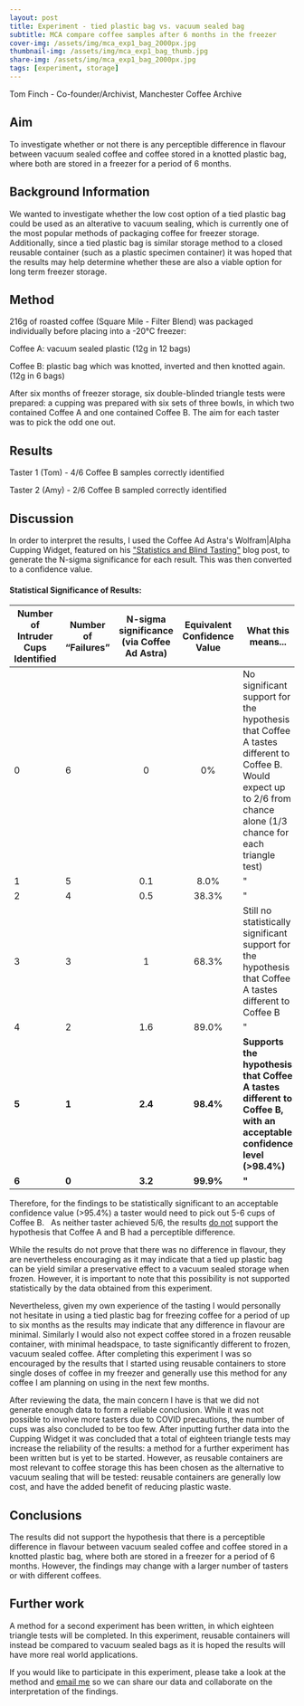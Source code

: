 ```yaml
---
layout: post
title: Experiment - tied plastic bag vs. vacuum sealed bag
subtitle: MCA compare coffee samples after 6 months in the freezer
cover-img: /assets/img/mca_exp1_bag_2000px.jpg
thumbnail-img: /assets/img/mca_exp1_bag_thumb.jpg
share-img: /assets/img/mca_exp1_bag_2000px.jpg
tags: [experiment, storage]
---
```


 Tom Finch - Co-founder/Archivist, Manchester Coffee Archive


## Aim

To investigate whether or not there is any perceptible difference in flavour between vacuum sealed coffee and coffee stored in a knotted plastic bag, where both are stored in a freezer for a period of 6 months. 



## Background Information

We wanted to investigate whether the low cost option of a tied plastic bag could be used as an alterative to vacuum sealing, which is currently one of the most popular methods of packaging coffee for freezer storage. Additionally, since a tied plastic bag is similar storage method to a closed reusable container (such as a plastic specimen container) it was hoped that the results may help determine whether these are also a viable option for long term freezer storage.



## Method

216g of roasted coffee (Square Mile - Filter Blend) was packaged individually before placing into a -20°C freezer:

Coffee A: vacuum sealed plastic (12g in 12 bags)

Coffee B: plastic bag which was knotted, inverted and then knotted again. (12g in 6 bags)

After six months of freezer storage, six double-blinded triangle tests were prepared: a cupping was prepared with six sets of three bowls, in which two contained Coffee A and one contained Coffee B. The aim for each taster was to pick the odd one out.



## Results

Taster 1 (Tom) - 4/6 Coffee B samples correctly identified

Taster 2 (Amy) - 2/6 Coffee B sampled correctly identified



## Discussion

In order to interpret the results, I used the Coffee Ad Astra's Wolfram|Alpha Cupping Widget, featured on his ["Statistics and Blind Tasting"](https://coffeeadastra.com/2019/01/17/statistics-and-blind-tasting/) blog post, to generate the N-sigma significance for each result. This was then converted to a confidence value.  


#### Statistical Significance of Results:

| **Number of  Intruder Cups Identified** | **Number of  “Failures”** | **N-sigma  significance (via Coffee Ad Astra)** | **Equivalent  Confidence Value** | **What this  means...**                                      |
| --------------------------------------- | ------------------------- | :---------------------------------------------: | :------------------------------: | ------------------------------------------------------------ |
| 0                                       | 6                         |                        0                        |                0%                | No significant support for  the hypothesis that Coffee A tastes different to Coffee B. Would expect up to  2/6 from chance alone (1/3 chance for each triangle test) |
| 1                                       | 5                         |                       0.1                       |               8.0%               | "                                                            |
| 2                                       | 4                         |                       0.5                       |              38.3%               | "                                                            |
| 3                                       | 3                         |                        1                        |              68.3%               | Still no statistically significant support for the hypothesis that Coffee A tastes different to  Coffee B |
| 4                                       | 2                         |                       1.6                       |              89.0%               | "                                                            |
| **5**                                   | **1**                     |                     **2.4**                     |            **98.4%**             | **Supports  the hypothesis that Coffee A tastes different to Coffee B, with an acceptable  confidence level (>98.4%)** |
| **6**                                   | **0**                     |                     **3.2**                     |            **99.9%**             | **"**                                                        |

Therefore, for the findings to be statistically significant to an acceptable confidence value (>95.4%) a taster would need to pick out 5-6 cups of Coffee B. ⁠
⁠
As neither taster achieved 5/6, the results <u>do not</u> support the hypothesis that Coffee A and B had a perceptible difference.

While the results do not prove that there was no difference in flavour, they are nevertheless encouraging as it may indicate that a tied up plastic bag can be yield similar a preservative effect to a vacuum sealed storage when frozen. However, it is important to note that this possibility is not supported statistically by the data obtained from this experiment. 

Nevertheless, given my own experience of the tasting I would personally not hesitate in using a tied plastic bag for freezing coffee for a period of up to six months as the results may indicate that any difference in flavour are minimal. Similarly I would also not expect coffee stored in a frozen reusable container, with minimal headspace, to taste significantly different to frozen, vacuum sealed coffee. After completing this experiment I was so encouraged by the results that I started using reusable containers to store single doses of coffee in my freezer and generally use this method for any coffee I am planning on using in the next few months.

After reviewing the data, the main concern I have is that we did not generate enough data to form a reliable conclusion. While it was not possible to involve more tasters due to COVID precautions, the number of cups was also concluded to be too few. After inputting further data into the Cupping Widget it was concluded that a total of eighteen triangle tests may increase the reliability of the results: a method for a further experiment has been written but is yet to be started. However, as reusable containers are most relevant to coffee storage this has been chosen as the alternative to vacuum sealing that will be tested: reusable containers are generally low cost, and have the added benefit of reducing plastic waste.



## Conclusions

The results did not support the hypothesis that there is a perceptible difference in flavour between vacuum sealed coffee and coffee stored in a knotted plastic bag, where both are stored in a freezer for a period of 6 months. However, the findings may change with a larger number of tasters or with different coffees.



## Further work

A method for a second experiment has been written, in which eighteen triangle tests will be completed. In this experiment, reusable containers will instead be compared to vacuum sealed bags as it is hoped the results will have more real world applications.

If you would like to participate in this experiment, please take a look at the method and [email me](mailto:tom@manchestercoffeearchive.com) so we can share our data and collaborate on the interpretation of the findings.

